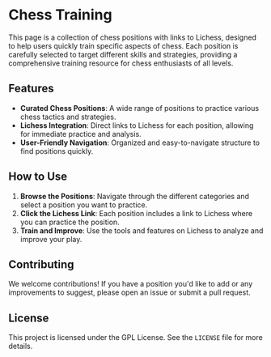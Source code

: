 # Chess Training

This page is a collection of chess positions with links to Lichess, designed to help users quickly train specific aspects of chess. Each position is carefully selected to target different skills and strategies, providing a comprehensive training resource for chess enthusiasts of all levels.

## Features

- **Curated Chess Positions**: A wide range of positions to practice various chess tactics and strategies.
- **Lichess Integration**: Direct links to Lichess for each position, allowing for immediate practice and analysis.
- **User-Friendly Navigation**: Organized and easy-to-navigate structure to find positions quickly.

## How to Use

1. **Browse the Positions**: Navigate through the different categories and select a position you want to practice.
2. **Click the Lichess Link**: Each position includes a link to Lichess where you can practice the position.
3. **Train and Improve**: Use the tools and features on Lichess to analyze and improve your play.

## Contributing

We welcome contributions! If you have a position you'd like to add or any improvements to suggest, please open an issue or submit a pull request.

## License

This project is licensed under the GPL License. See the `LICENSE` file for more details.